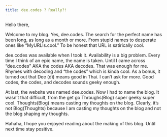 ```yaml
---
title: dee.codes ? Really?!
---
```

Hello there,

Welcome to my blog. Yes, dee.codes. The search for the perfect name has been long, as long as a month or more. From stupid names to desperate ones like &#8220;MyURLIs.cool.&#8221; To be honest that URL is satirically cool.

dee.codes was available when I took it. Availability is a big problem. Every time I think of an epic name, the name is taken. Until I came across &#8220;dee.codes&#8221; AKA the codes AKA decodes. That was enough for me. Rhymes with decoding and &#8220;the codes&#8221; which is kinda cool. As a bonus, it turned out that Dee (dī) means good in Thai. I can&#8217;t ask for more. Good codes, the codes, and decodes sounds geeky enough.

At last, the website was named dee.codes. Now I had to name the blog. It wasn&#8217;t that difficult, from the get go Throughs(Blog) super geeky super cool. Thoughts(Blog) means casting my thoughts on the blog. Clearly, it&#8217;s not Blog(Thoughts) because I am casting my thoughts on the blog and not the blog shaping my thoughts.

Hahaha, I hope you enjoyed reading about the making of this blog. Until next time stay positive.
